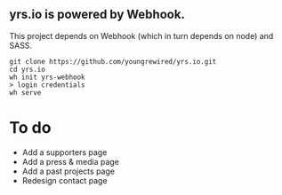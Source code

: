## yrs.io is powered by Webhook.

This project depends on Webhook (which in turn depends on node) and SASS.

    git clone https://github.com/youngrewired/yrs.io.git
    cd yrs.io
    wh init yrs-webhook
    > login credentials
    wh serve
    
# To do

* Add a supporters page
* Add a press & media page
* Add a past projects page
* Redesign contact page